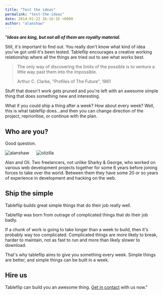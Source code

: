```yaml
---
title: "Test the ideas"
permalink: "test-the-ideas"
date: 2014-01-22 16:16:16 +0000
author: "alanshaw"
---
```

"***Ideas are king, but not all of them are royalty material.***

Still, it's important to find out. You really don't know what kind of idea you've got until it's been tested. Tableflip encourages a creative working relationship where all the things are tried out to see what works best.

> The only way of discovering the limits of the possible is to venture a little way past them into the impossible.
>
> Arthur C. Clarke, "Profiles of The Future", 1961

Stuff that doesn't work gets pruned and you're left with an awesome simple thing that does something new and interesting.

What if you could ship a thing after a week? How about every week? Well, this is what tableflip does...and then you can change direction of the project, reprioritise, or continue with the plan.

Who are you?
---

Good question.

![alanshaw](https://avatars3.githubusercontent.com/u/152863?v=4&s=300) &nbsp;&nbsp;&nbsp;&nbsp; ![olizilla](https://avatars0.githubusercontent.com/u/58871?v=4&s=300)

Alan and Oli. Two freelancers, not unlike Sharky & George, who worked on various web development projects together for some 6 years before joining forces to take over the world. Between them they have some 20 or so years of experience in development and hacking on the web.

Ship the simple
---

Tableflip builds great simple things that do their job really well.

Tableflip was born from outrage of complicated things that do their job badly.

If a chunk of work is going to take longer than a week to build, then it's probably way too complicated. Complicated things are more likely to break, harder to maintain, not as fast to run and more than likely slower to download.

That's why tableflip aims to give you something every week. Simple things are better, and simple things can be built in a week.

Hire us
---

Tableflip can build you an awesome thing. [Get in contact](/contact) with us now."
